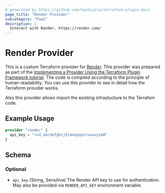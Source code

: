 ```yaml
---
# generated by https://github.com/hashicorp/terraform-plugin-docs
page_title: "Render Provider"
subcategory: "PaaS"
description: |-
  Interact with Render. https://render.com/
---
```


# Render Provider
This is a custom Terraform provider for [Render](https://render.com/).
This provider was prepared as part of the [Implementing a Provider Using the Terraform Plugin Framework tutorial](https://developer.hashicorp.com/terraform/tutorials/providers-plugin-framework/providers-plugin-framework-provider). The code is compiled according to the principle of human readability. You can use this provider to see in detail how the Terraform provider works.

Also this provider allows import the existing infrastucture to the Terrafom code.

## Example Usage

```terraform
provider "render" {
  api_key = "rnd_abcdefghijklmnopqestuvwxyzAB"
}
```

<!-- schema generated by tfplugindocs -->
## Schema

### Optional

- `api_key` (String, Sensitive) The Render API key to use for authentication. May also be provided via `RENDER_API_KEY` environment variable.
